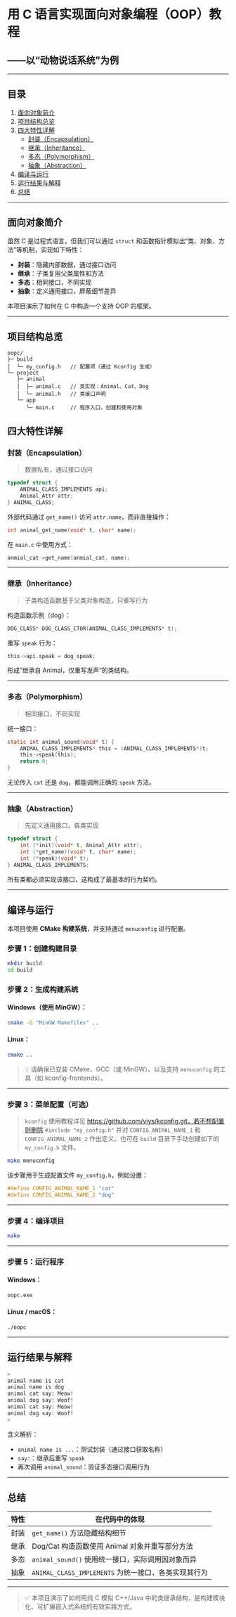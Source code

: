 # 用 C 语言实现面向对象编程（OOP）教程  
## ——以“动物说话系统”为例

---

## 目录

1. [面向对象简介](#面向对象简介)  
2. [项目结构总览](#项目结构总览)  
3. [四大特性详解](#四大特性详解)  
   - [封装（Encapsulation）](#封装encapsulation)  
   - [继承（Inheritance）](#继承inheritance)  
   - [多态（Polymorphism）](#多态polymorphism)  
   - [抽象（Abstraction）](#抽象abstraction)  
4. [编译与运行](#编译与运行)  
5. [运行结果与解释](#运行结果与解释)  
6. [总结](#总结)

---

## 面向对象简介

虽然 C 是过程式语言，但我们可以通过 `struct` 和函数指针模拟出“类、对象、方法”等机制，实现如下特性：

- **封装**：隐藏内部数据，通过接口访问  
- **继承**：子类复用父类属性和方法  
- **多态**：相同接口，不同实现  
- **抽象**：定义通用接口，屏蔽细节差异  

本项目演示了如何在 C 中构造一个支持 OOP 的框架。

---

## 项目结构总览

```text
oopc/
├─ build
│  └─ my_config.h	// 配置项（通过 Kconfig 生成）
└─ project
   ├─ animal
   │  ├─ animal.c	// 类实现：Animal、Cat、Dog
   │  └─ animal.h	// 类接口声明
   └─ app
      └─ main.c		// 程序入口，创建和使用对象
```

## 四大特性详解

### 封装（Encapsulation）

> 数据私有，通过接口访问

```c
typedef struct {
    ANIMAL_CLASS_IMPLEMENTS api;
    Animal_Attr attr;
} ANIMAL_CLASS;
```

外部代码通过 `get_name()` 访问 `attr.name`，而非直接操作：

```c
int animal_get_name(void* t, char* name);
```

在 `main.c` 中使用方式：

```c
anmial_cat->get_name(anmial_cat, name);
```

------

### 继承（Inheritance）

> 子类构造函数基于父类对象构造，只重写行为

构造函数示例（dog）：

```c
DOG_CLASS* DOG_CLASS_CTOR(ANIMAL_CLASS_IMPLEMENTS* t);
```

重写 `speak` 行为：

```c
this->api.speak = dog_speak;
```

形成“继承自 Animal，仅重写发声”的类结构。

------

### 多态（Polymorphism）

> 相同接口，不同实现

统一接口：

```c
static int animal_sound(void* t) {
    ANIMAL_CLASS_IMPLEMENTS* this = (ANIMAL_CLASS_IMPLEMENTS*)t;
    this->speak(this);
    return 0;
}
```

无论传入 `cat` 还是 `dog`，都能调用正确的 `speak` 方法。

------

### 抽象（Abstraction）

> 先定义通用接口，各类实现

```c
typedef struct {
    int (*init)(void* t, Animal_Attr attr);
    int (*get_name)(void* t, char* name);
    int (*speak)(void* t);
} ANIMAL_CLASS_IMPLEMENTS;
```

所有类都必须实现该接口，这构成了最基本的行为契约。

------

## 编译与运行

本项目使用 **CMake 构建系统**，并支持通过 `menuconfig` 进行配置。

### 步骤 1：创建构建目录

```bash
mkdir build
cd build
```

### 步骤 2：生成构建系统

#### Windows（使用 MinGW）：

```bash
cmake -G "MinGW Makefiles" ..
```

#### Linux：

```bash
cmake ..
```

> 💡 请确保已安装 CMake、GCC（或 MinGW）、以及支持 `menuconfig` 的工具（如 kconfig-frontends）。

------

### 步骤 3：菜单配置（可选）

> `kconfig` 使用教程详见 https://github.com/viys/kconfig.git，若不想配置则删除 `#include "my_config.h"` 并对 `CONFIG_ANIMAL_NAME_1` 和 `CONFIG_ANIMAL_NAME_2` 作出定义。也可在 `build` 目录下手动创建如下的 `my_config.h` 文件。

```bash
make menuconfig
```

该步骤用于生成配置文件 `my_config.h`，例如设置：

```c
#define CONFIG_ANIMAL_NAME_1 "cat"
#define CONFIG_ANIMAL_NAME_2 "dog"
```

------

### 步骤 4：编译项目

```bash
make
```

------

### 步骤 5：运行程序

#### Windows：

```bash
oopc.exe
```

#### Linux / macOS：

```bash
./oopc
```

------

## 运行结果与解释

```bash
>
animal name is cat
animal name is dog
animal cat say: Meow!
animal dog say: Woof!
animal cat say: Meow!
animal dog say: Woof!
<
```

含义解析：

- `animal name is ...`：测试封装（通过接口获取名称）
- `say:`：继承后重写 `speak`
- 再次调用 `animal_sound`：验证多态接口调用行为

------

## 总结

| 特性 | 在代码中的体现                                       |
| ---- | ---------------------------------------------------- |
| 封装 | `get_name()` 方法隐藏结构细节                        |
| 继承 | Dog/Cat 构造函数使用 Animal 对象并重写部分方法       |
| 多态 | `animal_sound()` 使用统一接口，实际调用因对象而异    |
| 抽象 | `ANIMAL_CLASS_IMPLEMENTS` 为统一接口，各类实现其行为 |




------


> ✅ 本项目演示了如何用纯 C 模拟 C++/Java 中的类继承结构，是构建模块化、可扩展嵌入式系统的有效实践方式。

